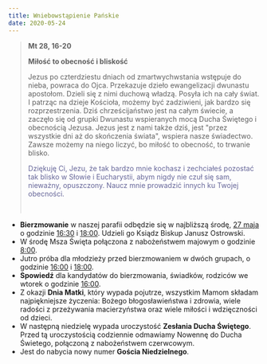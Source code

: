 ```yaml
---
title: Wniebowstąpienie Pańskie
date: 2020-05-24
---
```


> **Mt 28, 16-20**
>
> **Miłość to obecność i bliskość**
>
> Jezus po czterdziestu dniach od zmartwychwstania wstępuje do nieba, powraca do Ojca. Przekazuje dzieło ewangelizacji dwunastu apostołom. Dzieli się z nimi duchową władzą. Posyła ich na cały świat. I patrząc na dzieje Kościoła, możemy być zadziwieni, jak bardzo się rozprzestrzenia. Dziś chrześcijaństwo jest na całym świecie, a zaczęło się od grupki Dwunastu wspieranych mocą Ducha Świętego i obecnością Jezusa. Jezus jest z nami także dziś, jest "przez wszystkie dni aż do skończenia świata", wspiera nasze świadectwo. Zawsze możemy na niego liczyć, bo miłość to obecność, to trwanie blisko.
>
> <span style="color: #666699;">Dziękuję Ci, Jezu, że tak bardzo mnie kochasz i zechciałeś pozostać tak blisko w Słowie i Eucharystii, abym nigdy nie czuł się sam, nieważny, opuszczony. Naucz mnie prowadzić innych ku Twojej obecności. </span>
>
> &nbsp;

- **Bierzmowanie** w naszej parafii odbędzie się w najbliższą środę, <u>27 maja</u> o godzinie <u>16:30</u> i <u>18:00</u>. Udzieli go Ksiądz Biskup Janusz Ostrowski.
- W środę Msza Święta połączona z nabożeństwem majowym o godzinie <u>8:00</u>.
- Jutro próba dla młodzieży przed bierzmowaniem w dwóch grupach, o godzinie <u>16:00</u> i <u>18:00</u>.
- **Spowiedź** dla kandydatów do bierzmowania, świadków, rodziców we wtorek o godzinie <u>16:00</u>.
- Z okazji **Dnia Matki**, który wypada pojutrze, wszystkim Mamom składam najpiękniejsze życzenia: Bożego błogosławieństwa i zdrowia, wiele radości z przeżywania macierzyństwa oraz wiele miłości i wdzięczności od dzieci.
- W następną niedzielę wypada uroczystość **Zesłania Ducha Świętego**. Przed tą uroczystością codziennie odmawiamy Nowennę do Ducha Świetego, połączoną z nabożeństwem czerwcowym.
- Jest do nabycia nowy numer **Gościa Niedzielnego**.
